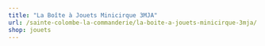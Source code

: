 ```yaml
---
title: "La Boîte à Jouets Minicirque 3MJA"
url: /sainte-colombe-la-commanderie/la-boite-a-jouets-minicirque-3mja/
shop: jouets
---
```

